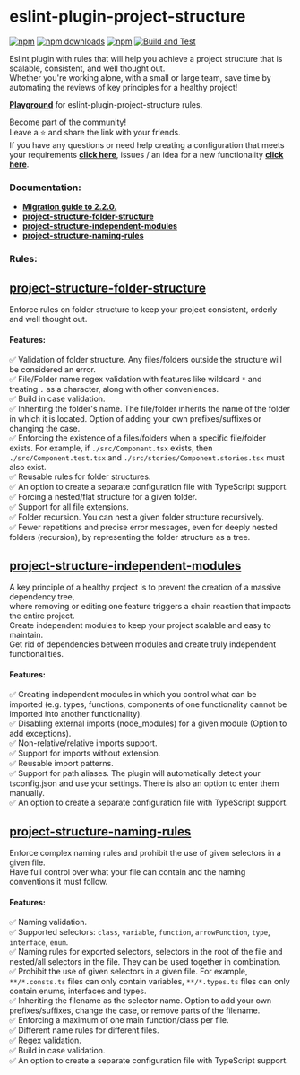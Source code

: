 # eslint-plugin-project-structure

[![npm](https://img.shields.io/npm/v/eslint-plugin-project-structure.svg)](https://www.npmjs.com/package/eslint-plugin-project-structure)
[![npm downloads](https://img.shields.io/npm/dy/eslint-plugin-project-structure.svg)](https://www.npmtrends.com/eslint-plugin-project-structure)
[![npm](https://img.shields.io/npm/l/eslint-plugin-project-structure)](https://github.com/Igorkowalski94/eslint-plugin-project-structure/blob/main/LICENCE)
[![Build and Test](https://github.com/Igorkowalski94/eslint-plugin-project-structure/actions/workflows/check.yml/badge.svg)](https://github.com/Igorkowalski94/eslint-plugin-project-structure/actions/workflows/check.yml)

Eslint plugin with rules that will help you achieve a project structure that is scalable, consistent, and well thought out.<br>
Whether you're working alone, with a small or large team, save time by automating the reviews of key principles for a healthy project!

[**Playground**](https://github.com/Igorkowalski94/eslint-plugin-project-structure-playground) for eslint-plugin-project-structure rules.

Become part of the community!<br>
Leave a ⭐ and share the link with your friends.<br>
If you have any questions or need help creating a configuration that meets your requirements **[click here](https://github.com/Igorkowalski94/eslint-plugin-project-structure/discussions)**, issues / an idea for a new functionality **[click here](https://github.com/Igorkowalski94/eslint-plugin-project-structure/issues/new/choose)**.

### Documentation:

- **[Migration guide to 2.2.0.](https://github.com/Igorkowalski94/eslint-plugin-project-structure/blob/main/documentation/migration-to-2.2.0.md)**
- **[project-structure-folder-structure](https://github.com/Igorkowalski94/eslint-plugin-project-structure/blob/main/documentation/project-structure-folder-structure.md)**
- **[project-structure-independent-modules](https://github.com/Igorkowalski94/eslint-plugin-project-structure/blob/main/documentation/project-structure-independent-modules.md)**
- **[project-structure-naming-rules](https://github.com/Igorkowalski94/eslint-plugin-project-structure/blob/main/documentation/project-structure-naming-rules.md)**

### Rules:

## **[project-structure-folder-structure](https://github.com/Igorkowalski94/eslint-plugin-project-structure/blob/main/documentation/project-structure-folder-structure.md)**

Enforce rules on folder structure to keep your project consistent, orderly and well thought out.

#### Features:

✅ Validation of folder structure. Any files/folders outside the structure will be considered an error.<br>
✅ File/Folder name regex validation with features like wildcard `*` and treating `.` as a character, along with other conveniences.<br>
✅ Build in case validation.<br>
✅ Inheriting the folder's name. The file/folder inherits the name of the folder in which it is located. Option of adding your own prefixes/suffixes or changing the case.<br>
✅ Enforcing the existence of a files/folders when a specific file/folder exists. For example, if `./src/Component.tsx` exists, then `./src/Component.test.tsx` and `./src/stories/Component.stories.tsx` must also exist.<br>
✅ Reusable rules for folder structures.<br>
✅ An option to create a separate configuration file with TypeScript support.<br>
✅ Forcing a nested/flat structure for a given folder.<br>
✅ Support for all file extensions.<br>
✅ Folder recursion. You can nest a given folder structure recursively.<br>
✅ Fewer repetitions and precise error messages, even for deeply nested folders (recursion), by representing the folder structure as a tree.<br>

## **[project-structure-independent-modules](https://github.com/Igorkowalski94/eslint-plugin-project-structure/blob/main/documentation/project-structure-independent-modules.md)**

A key principle of a healthy project is to prevent the creation of a massive dependency tree,<br>
where removing or editing one feature triggers a chain reaction that impacts the entire project.<br>
Create independent modules to keep your project scalable and easy to maintain.<br>
Get rid of dependencies between modules and create truly independent functionalities.<br>

#### Features:

✅ Creating independent modules in which you control what can be imported (e.g. types, functions, components of one functionality cannot be imported into another functionality).<br>
✅ Disabling external imports (node_modules) for a given module (Option to add exceptions). <br>
✅ Non-relative/relative imports support. <br>
✅ Support for imports without extension. <br>
✅ Reusable import patterns. <br>
✅ Support for path aliases. The plugin will automatically detect your tsconfig.json and use your settings. There is also an option to enter them manually.<br>
✅ An option to create a separate configuration file with TypeScript support.<br>

## **[project-structure-naming-rules](https://github.com/Igorkowalski94/eslint-plugin-project-structure/blob/main/documentation/project-structure-naming-rules.md)**

Enforce complex naming rules and prohibit the use of given selectors in a given file.<br>
Have full control over what your file can contain and the naming conventions it must follow.<br>

#### Features:

✅ Naming validation.<br>
✅ Supported selectors: `class`, `variable`, `function`, `arrowFunction`, `type`, `interface`, `enum`.<br>
✅ Naming rules for exported selectors, selectors in the root of the file and nested/all selectors in the file. They can be used together in combination.<br>
✅ Prohibit the use of given selectors in a given file. For example, `**/*.consts.ts` files can only contain variables, `**/*.types.ts` files can only contain enums, interfaces and types.<br>
✅ Inheriting the filename as the selector name. Option to add your own prefixes/suffixes, change the case, or remove parts of the filename.<br>
✅ Enforcing a maximum of one main function/class per file.<br>
✅ Different name rules for different files.<br>
✅ Regex validation.<br>
✅ Build in case validation.<br>
✅ An option to create a separate configuration file with TypeScript support.<br>
